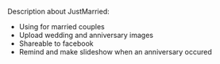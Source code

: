Description about JustMarried:
- Using for married couples
- Upload wedding and anniversary images
- Shareable to facebook
- Remind and make slideshow when an anniversary occured
